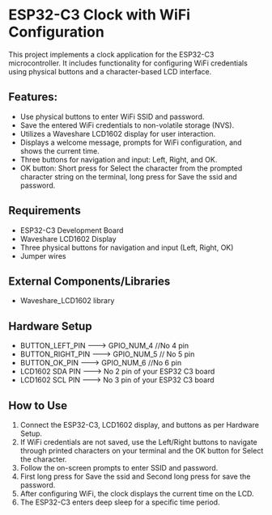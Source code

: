 ESP32-C3 Clock with WiFi Configuration
====================

This project implements a clock application for the ESP32-C3 microcontroller. It includes functionality for configuring WiFi credentials using physical buttons and a character-based LCD interface.

## Features:

- Use physical buttons to enter WiFi SSID and password.
- Save the entered WiFi credentials to non-volatile storage (NVS).
- Utilizes a Waveshare LCD1602 display for user interaction.
- Displays a welcome message, prompts for WiFi configuration, and shows the current time.
- Three buttons for navigation and input: Left, Right, and OK.
- OK button: Short press for Select the character from the prompted character string on the terminal, long press for Save the ssid and password.

## Requirements

- ESP32-C3 Development Board
- Waveshare LCD1602 Display
- Three physical buttons for navigation and input (Left, Right, OK)
- Jumper wires

## External Components/Libraries

- Waveshare_LCD1602 library

## Hardware Setup

- BUTTON_LEFT_PIN ---> GPIO_NUM_4 //No 4 pin
- BUTTON_RIGHT_PIN ---> GPIO_NUM_5 // No 5 pin
- BUTTON_OK_PIN ---> GPIO_NUM_6  //No 6 pin
- LCD1602 SDA PIN ---> No 2 pin of your ESP32 C3 board 
- LCD1602 SCL PIN ---> No 3 pin of your ESP32 C3 board 

## How to Use

1. Connect the ESP32-C3, LCD1602 display, and buttons as per Hardware Setup.
2. If WiFi credentials are not saved, use the Left/Right buttons to navigate through printed characters on your terminal and the OK button for Select the character.
3. Follow the on-screen prompts to enter SSID and password.
4. First long press for Save the ssid and Second long press for save the password.
5. After configuring WiFi, the clock displays the current time on the LCD.
6. The ESP32-C3 enters deep sleep for a specific time period.
